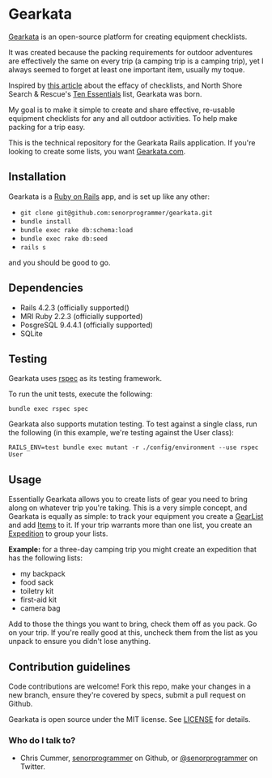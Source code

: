 # Gearkata #

[Gearkata](http://www.gearkata.com) is an open-source platform for creating equipment checklists.

It was created because the packing requirements for outdoor adventures are effectively the
same on every trip (a camping trip is a camping trip), yet I always
seemed to forget at least one important item, usually my toque.

Inspired by [this article](http://www.hsph.harvard.edu/news/magazine/fall08checklist/) about the
effacy of checklists, and North Shore Search & Rescue's
[Ten Essentials](http://www.northshorerescue.com/education/what-to-bring/) list, Gearkata was born.

My goal is to make it simple to create and share effective, re-usable
equipment checklists for any and all outdoor activities. To help make
packing for a trip easy.

This is the technical repository for the Gearkata Rails application. If
you're looking to create some lists, you want [Gearkata.com](http://www.gearkata.com).

## Installation ##

Gearkata is a [Ruby on Rails](http://rubyonrails.org) app, and is set up like any other:

* `git clone git@github.com:senorprogrammer/gearkata.git`
* `bundle install`
* `bundle exec rake db:schema:load`
* `bundle exec rake db:seed`
* `rails s`

and you should be good to go.

## Dependencies ##

* Rails 4.2.3 (officially supported()
* MRI Ruby 2.2.3 (officially supported)
* PosgreSQL 9.4.4.1 (officially supported)
* SQLite

## Testing ##

Gearkata uses [rspec](http://rspec.info) as its testing framework.

To run the unit tests, execute the following:

```
bundle exec rspec spec
```

Gearkata also supports mutation testing. To test against a single class,
run the following (in this example, we're testing against the User
class):

```
RAILS_ENV=test bundle exec mutant -r ./config/environment --use rspec User
```

## Usage ##

Essentially Gearkata allows you to create lists of gear you need to bring along on whatever trip you're taking. This is a very simple concept, and Gearkata is equally as simple: to track your equipment you create a [GearList](https://github.com/senorprogrammer/gearkata/blob/master/app/models/gear_list.rb) and add [Items](https://github.com/senorprogrammer/gearkata/blob/master/app/models/item.rb) to it. If your trip warrants more than one list, you create an [Expedition](https://github.com/senorprogrammer/gearkata/blob/master/app/models/expedition.rb) to group your lists.

**Example:** for a three-day camping trip you might create an expedition that has the following lists:

* my backpack
* food sack
* toiletry kit
* first-aid kit
* camera bag

Add to those the things you want to bring, check them off as you pack. Go on your trip. If you're really good at this, uncheck them from the list as you unpack to ensure you didn't lose anything.


## Contribution guidelines ##

Code contributions are welcome! Fork this repo, make your changes in a
new branch, ensure they're covered by specs, submit a pull request on
Github.

Gearkata is open source under the MIT license. See [LICENSE](https://opensource.org/licenses/MIT) for details.

### Who do I talk to? ###

* Chris Cummer, [senorprogrammer](https://github.com/senorprogrammer) on Github, or [@senorprogrammer](https://twitter.com/senorprogrammer) on Twitter.
